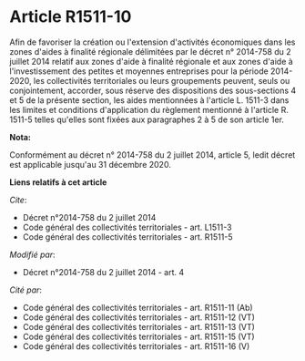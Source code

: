 # Article R1511-10

Afin de favoriser la création ou l'extension d'activités économiques dans les zones d'aides à finalité régionale délimitées
par le décret n° 2014-758 du 2 juillet 2014 relatif aux zones d'aide à finalité régionale et aux zones d'aide à
l'investissement des petites et moyennes entreprises pour la période 2014-2020, les collectivités territoriales ou leurs
groupements peuvent, seuls ou conjointement, accorder, sous réserve des dispositions des sous-sections 4 et 5 de la présente
section, les aides mentionnées à l'article L. 1511-3 dans les limites et conditions d'application du règlement mentionné à
l'article R. 1511-5 telles qu'elles sont fixées aux paragraphes 2 à 5 de son article 1er.

**Nota:**

Conformément au décret n° 2014-758 du 2 juillet 2014, article 5, ledit décret est applicable jusqu'au 31 décembre 2020.

**Liens relatifs à cet article**

_Cite_:

  - Décret n°2014-758 du 2 juillet 2014
  - Code général des collectivités territoriales - art. L1511-3
  - Code général des collectivités territoriales - art. R1511-5

_Modifié par_:

  - Décret n°2014-758 du 2 juillet 2014 - art. 4

_Cité par_:

  - Code général des collectivités territoriales - art. R1511-11 (Ab)
  - Code général des collectivités territoriales - art. R1511-12 (VT)
  - Code général des collectivités territoriales - art. R1511-13 (VT)
  - Code général des collectivités territoriales - art. R1511-15 (VT)
  - Code général des collectivités territoriales - art. R1511-16 (V)
